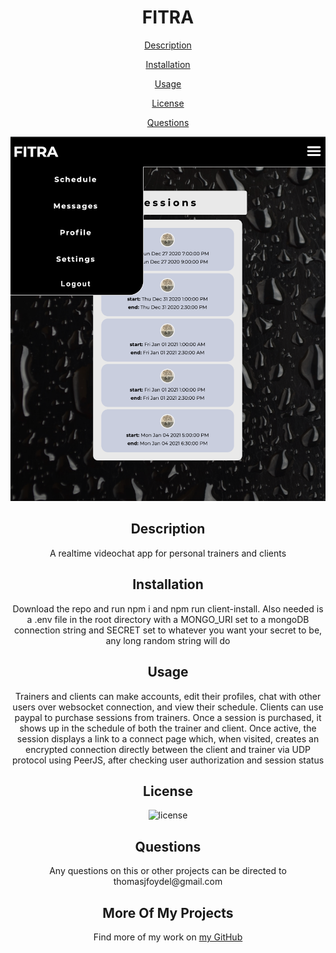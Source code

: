 <h1 align='center'>FITRA
</h1>
<p align='center'><a href='#description'>Description</a></p>
<p align='center'><a href='#installation'>Installation</a></p>
<p align='center'><a href='#usage'>Usage</a></p>
<p align='center'><a href='#license'>License</a></p>
<p align='center'><a href='#questions'>Questions</a></p>
<p align="center"><img src="assets/screenshot.png" alt="screenshot of a schedule app and sidebar navigation"></p>
<h2 align='center'>Description</h2>
<p align='center'>A realtime videochat app for personal trainers and clients</p>
<h2 align='center'>Installation</h2>
<p align='center'>Download the repo and run npm i and npm run client-install. Also needed is a .env file in the root directory with a MONGO_URI set to a mongoDB connection string and SECRET set to whatever you want your secret to be, any long random string will do </p>
<h2 align='center'>Usage</h2>
<p align='center'>Trainers and clients can make accounts, edit their profiles, chat with other users over websocket connection, and view their schedule. Clients can use paypal to purchase sessions from trainers. Once a session is purchased, it shows up in the schedule of both the trainer and client. Once active, the session displays a link to a connect page which, when visited, creates an encrypted connection directly between the client and trainer via UDP protocol using PeerJS, after checking user authorization and session status</p>
<h2 align='center'>License</h2>
<p align='center'><img src='https://img.shields.io/badge/license-MIT-red' alt='license'></img>
	<h2 align='center'>Questions</h2>
	<p align='center'>Any questions on this or other projects can be directed to thomasjfoydel@gmail.com </p>
	<h2 align='center'>More Of My Projects</h2>
	<p align='center'>Find more of my work on <a href='https://github.com/thomasfoydel'>my GitHub</a></p>
